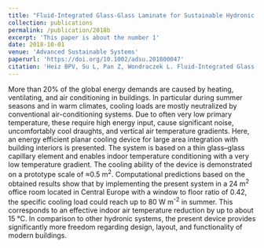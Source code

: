 ```yaml
---
title: "Fluid-Integrated Glass-Glass Laminate for Sustainable Hydronic Cooling and Indoor Air Conditioning"
collection: publications
permalink: /publication/2018b
excerpt: 'This paper is about the number 1'
date: 2018-10-01
venue: 'Advanced Sustainable Systems'
paperurl: 'https://doi.org/10.1002/adsu.201800047'
citation: 'Heiz BPV, Su L, Pan Z, Wondraczek L. Fluid-Integrated Glass-Glass Laminate for Sustainable Hydronic Cooling and Indoor Air Conditioning. Adv Sustainable Syst 2018;2:1800047.'
---
```

More than 20% of the global energy demands are caused by heating, ventilating, and air conditioning in buildings. In particular during summer seasons and in warm climates, cooling loads are mostly neutralized by conventional air-conditioning systems. Due to often very low primary temperature, these require high energy input, cause significant noise, uncomfortably cool draughts, and vertical air temperature gradients. Here, an energy efficient planar cooling device for large area integration with building interiors is presented. The system is based on a thin glass–glass capillary element and enables indoor temperature conditioning with a very low temperature gradient. The cooling ability of the device is demonstrated on a prototype scale of ≈0.5 m<sup>2</sup>. Computational predictions based on the obtained results show that by implementing the present system in a 24 m<sup>2</sup> office room located in Central Europe with a window to floor ratio of 0.42, the specific cooling load could reach up to 80 W m<sup>-2</sup> in summer. This corresponds to an effective indoor air temperature reduction by up to about 15 °C. In comparison to other hydronic systems, the present device provides significantly more freedom regarding design, layout, and functionality of modern buildings.


<!-- Recommended citation: Your Name, You. (2009). "Paper Title Number 1." <i>Journal 1</i>. 1(1). -->